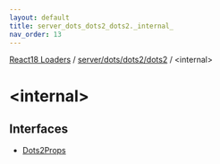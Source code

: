 ```yaml
---
layout: default
title: server_dots_dots2_dots2._internal_
nav_order: 13
---
```


[React18 Loaders](../modules.md) / [server/dots/dots2/dots2](server_dots_dots2_dots2.md) / \<internal\>

# \<internal\>

## Interfaces

- [Dots2Props](../interfaces/server_dots_dots2_dots2._internal_.Dots2Props.md)
